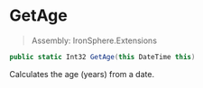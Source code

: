 ﻿

# GetAge

> Assembly: IronSphere.Extensions

```csharp
public static Int32 GetAge(this DateTime this)
```

Calculates the age (years) from a date.

 